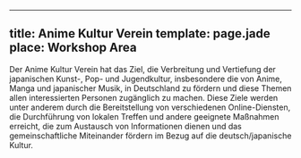 ---
title: Anime Kultur Verein
template: page.jade
place: Workshop Area
----

Der Anime Kultur Verein hat das Ziel, die Verbreitung und Vertiefung der japanischen Kunst-, Pop- und Jugendkultur, insbesondere die von Anime, Manga und japanischer Musik, in Deutschland zu fördern und diese Themen allen interessierten Personen zugänglich zu machen. Diese Ziele werden unter anderem durch die Bereitstellung von verschiedenen Online-Diensten, die Durchführung von lokalen Treffen und andere geeignete Maßnahmen erreicht, die zum Austausch von Informationen dienen und das gemeinschaftliche Miteinander fördern im Bezug auf die deutsch/japanische Kultur.
